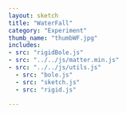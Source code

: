 ```yaml
---
layout: sketch
title: "WaterFall"
category: "Experiment"
thumb_name: "thumbWF.jpg"
includes:
- src: "rigidBole.js"
- src: "../../js/matter.min.js"
- src: "../../js/utils.js"
  - src: "bole.js"
  - src: "sketch.js"
  - src: "rigid.js"

---
```


<!--

  You can change the title, category and thumb as you like
  (just make sure the folder contain a jpg for the thumb with the correct name)
  Do not change the first line "layout: sketch"

  If you need to customize this html page:
    1) delete the line "layout: sketch"
    2) copy the content of "/_layouts/sketch.html" below.
    Make sure to leave one line of space between the markup above and the html code

-->
